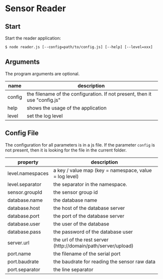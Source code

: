 
# Sensor Reader

## Start

Start the reader application:

```
$ node reader.js [--config=path/to/config.js] [--help] [--level=xxx]
```

## Arguments

The program arguments are optional.

name               | description
-------------------|-----------------------------
 config            | the filename of the configuration. If not present, then it use "config.js"
help               | shows the usage of the application
level              | set the log level


## Config File

The configuration for all parameters is in a js file. If the parameter `config` is not present, then it is looking for the file in the current folder.

property           | description
-------------------|-----------------------------
level.namespaces   | a key / value map (key = namespace, value = log level)
level.separator    | the separator in the namespace.
sensor.groupId     | the sensor group id
database.name      | the database name
database.host      | the host of the database server
database.port      | the port of the database server
database.user      | the user of the database
database.pass      | the password of the database user
server.url         | the url of the rest server (http://domain/path/server/upload)
port.name          | the filename of the serial port
port.baudrate      | the baudrate for reading the sensor raw data
port.separator     | the line separator
